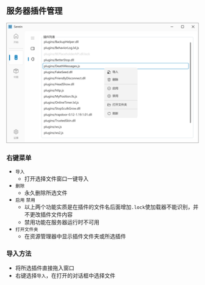 ## 服务器插件管理

![插件管理](../imgs/plugin.png)

### 右键菜单

- `导入`
  - 打开选择文件窗口一键导入
- `删除`
  - 永久删除所选文件
- `启用` `禁用`
  - 以上两个功能实质是在插件的文件名后面增加`.lock`使加载器不能识别，并不更改插件文件内容
  - 禁用功能在服务器运行时不可用
- `打开文件夹`
  - 在资源管理器中显示插件文件夹或所选插件

### 导入方法

- 将所选插件直接拖入窗口
- 右键选择`导入`，在打开的对话框中选择文件
